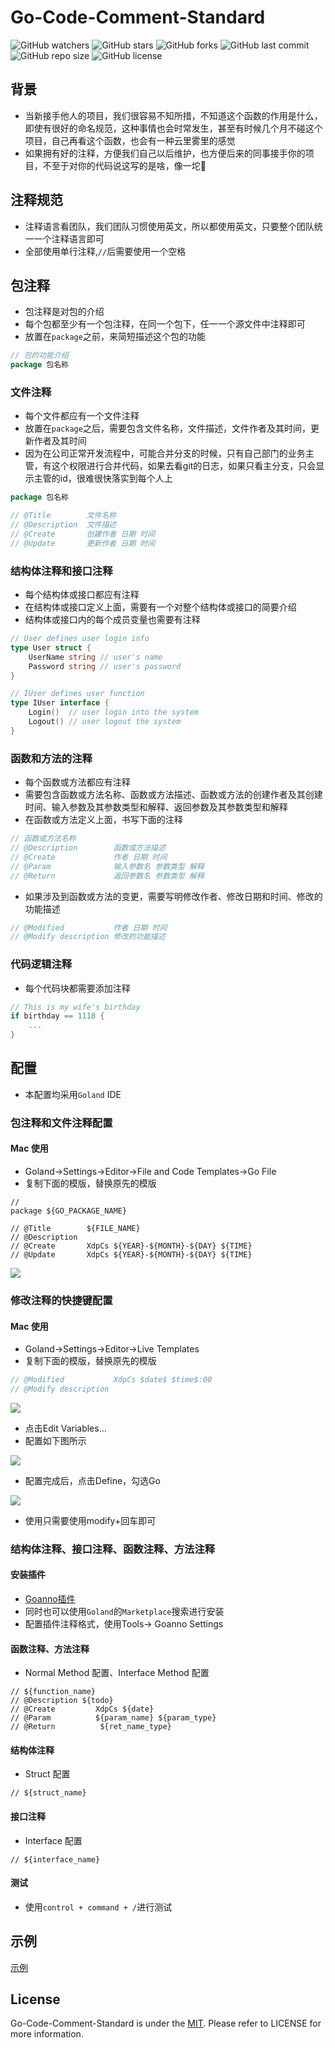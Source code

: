 # Go-Code-Comment-Standard

![GitHub watchers](https://img.shields.io/github/watchers/XdpCs/Go-Code-Comment-Standard?style=social)
![GitHub stars](https://img.shields.io/github/stars/XdpCs/Go-Code-Comment-Standard?style=social)
![GitHub forks](https://img.shields.io/github/forks/XdpCs/Go-Code-Comment-Standard?style=social)
![GitHub last commit](https://img.shields.io/github/last-commit/XdpCs/Go-Code-Comment-Standard?style=flat-square)
![GitHub repo size](https://img.shields.io/github/repo-size/XdpCs/Go-Code-Comment-Standard?style=flat-square)
![GitHub license](https://img.shields.io/github/license/XdpCs/Go-Code-Comment-Standard?style=flat-square)

## 背景

* 当新接手他人的项目，我们很容易不知所措，不知道这个函数的作用是什么，即使有很好的命名规范，这种事情也会时常发生，甚至有时候几个月不碰这个项目，自己再看这个函数，也会有一种云里雾里的感觉
* 如果拥有好的注释，方便我们自己以后维护，也方便后来的同事接手你的项目，不至于对你的代码说这写的是啥，像一坨💩

## 注释规范

* 注释语言看团队，我们团队习惯使用英文，所以都使用英文，只要整个团队统一一个注释语言即可
* 全部使用单行注释,`//`后需要使用一个空格

## 包注释

* 包注释是对包的介绍
* 每个包都至少有一个包注释，在同一个包下，任一一个源文件中注释即可
* 放置在`package`之前，来简短描述这个包的功能

```go
// 包的功能介绍
package 包名称
```

### 文件注释

* 每个文件都应有一个文件注释
* 放置在`package`之后，需要包含文件名称，文件描述，文件作者及其时间，更新作者及其时间
* 因为在公司正常开发流程中，可能合并分支的时候，只有自己部门的业务主管，有这个权限进行合并代码，如果去看git的日志，如果只看主分支，只会显示主管的id，很难很快落实到每个人上

```go
package 包名称

// @Title        文件名称
// @Description  文件描述
// @Create       创建作者 日期 时间
// @Update       更新作者 日期 时间
```

### 结构体注释和接口注释

* 每个结构体或接口都应有注释
* 在结构体或接口定义上面，需要有一个对整个结构体或接口的简要介绍
* 结构体或接口内的每个成员变量也需要有注释

```go
// User defines user login info
type User struct {
    UserName string // user's name
    Password string // user's password
}

// IUser defines user function
type IUser interface {
    Login()  // user login into the system
    Logout() // user logout the system
}
```

### 函数和方法的注释

* 每个函数或方法都应有注释
* 需要包含函数或方法名称、函数或方法描述、函数或方法的创建作者及其创建时间、输入参数及其参数类型和解释、返回参数及其参数类型和解释
* 在函数或方法定义上面，书写下面的注释


```go
// 函数或方法名称
// @Description        函数或方法描述
// @Create             作者 日期 时间
// @Param              输入参数名 参数类型 解释
// @Return             返回参数名 参数类型 解释
```

* 如果涉及到函数或方法的变更，需要写明修改作者、修改日期和时间、修改的功能描述

```go
// @Modified           作者 日期 时间
// @Modify description 修改的功能描述
```

### 代码逻辑注释

* 每个代码块都需要添加注释

```go
// This is my wife's birthday
if birthday == 1118 {
    ...
}
```

## 配置

* 本配置均采用`Goland` IDE

### 包注释和文件注释配置

#### Mac 使用

* Goland->Settings->Editor->File and Code Templates->Go File
* 复制下面的模版，替换原先的模版

```shell
// 
package ${GO_PACKAGE_NAME}

// @Title        ${FILE_NAME}
// @Description  
// @Create       XdpCs ${YEAR}-${MONTH}-${DAY} ${TIME}
// @Update       XdpCs ${YEAR}-${MONTH}-${DAY} ${TIME}
```

![](./static/image1.jpg)

### 修改注释的快捷键配置

#### Mac 使用

* Goland->Settings->Editor->Live Templates
* 复制下面的模版，替换原先的模版
```go
// @Modified           XdpCs $date$ $time$:00
// @Modify description 
```
![](./static/image2.jpg)

* 点击Edit Variables...
* 配置如下图所示

![](./static/image3.jpg)

* 配置完成后，点击Define，勾选Go

![](./static/image4.jpg)

* 使用只需要使用modify+回车即可

### 结构体注释、接口注释、函数注释、方法注释

#### 安装插件

* [Goanno插件](https://github.com/loveinsky100/goanno)
* 同时也可以使用`Goland`的`Marketplace`搜索进行安装
* 配置插件注释格式，使用Tools-> Goanno Settings

#### 函数注释、方法注释

* Normal Method 配置、Interface Method 配置

```shell
// ${function_name}
// @Description ${todo}
// @Create         XdpCs ${date} 
// @Param          ${param_name} ${param_type}
// @Return          ${ret_name_type}
```

#### 结构体注释

* Struct 配置

```shell
// ${struct_name} 
```

#### 接口注释

* Interface 配置

```shell
// ${interface_name}
```

#### 测试

* 使用`control + command + /`进行测试

## 示例

[示例](demo/main.go)

## License

Go-Code-Comment-Standard is under the [MIT](LICENSE). Please refer to LICENSE for more information.
